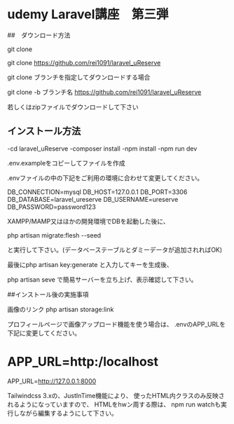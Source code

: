 # udemy Laravel講座　第三弾

##　ダウンロード方法

git clone

git clone https://github.com/rei1091/laravel_uReserve

git clone ブランチを指定してダウンロードする場合

git clone -b ブランチ名 https://github.com/rei1091/laravel_uReserve

若しくはzipファイルでダウンロードして下さい

## インストール方法

-cd laravel_uReserve
-composer install
-npm install
-npm run dev

.env.exampleをコピーしてファイルを作成

.envファイルの中の下記をご利用の環境に合わせて変更してください。

DB_CONNECTION=mysql
DB_HOST=127.0.0.1
DB_PORT=3306
DB_DATABASE=laravel_ureserve
DB_USERNAME=ureserve
DB_PASSWORD=password123

XAMPP/MAMP又はほかの開発環境でDBを起動した後に、

php artisan migrate:flesh --seed

と実行して下さい。(データベーステーブルとダミーデータが追加されればOK)

最後にphp artisan key:generate
と入力してキーを生成後、

php artisan seve
で簡易サーバーを立ち上げ、表示確認して下さい。

##インストール後の実施事項

画像のリンク
php artisan storage:link

プロフィールページで画像アップロード機能を使う場合は、
.envのAPP_URLを下記に変更してください。

# APP_URL=http:/localhost
APP_URL=http://127.0.0.1:8000

Tailwindcss 3.xの、JustInTime機能により、
使ったHTML内クラスのみ反映されるようになっていますので、
HTMLをhwン周する際は、
npm run watchも実行しながら編集するようにして下さい。
